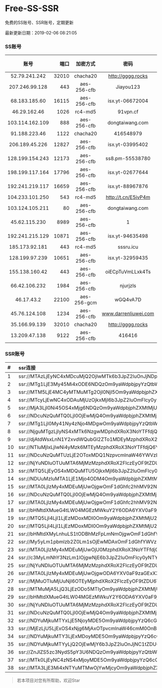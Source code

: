 # Free-SS-SSR

免费的SS账号、SSR账号，定期更新

最新更新日期：2019-02-06 08:21:05 

### SS账号

|账号|端口|加密方式|密码|更新时间|国家|
|:-----:|-----:|:----:|:----:|:----:|:----:|
|52.79.241.242|32010|chacha20|http://gggg.rocks|08:17:18|KR|
|207.246.99.128|443|aes-256-cfb|Jiayou123|08:17:12|US|
|68.183.185.60|16115|aes-256-cfb|isx.yt-06672004|08:17:06|SG|
|46.29.162.46|1026|rc4-md5|91vpn.cf|08:17:14|RU|
|103.114.162.109|888|aes-256-cfb|dongtaiwang.com|08:17:12|US|
|91.188.223.46|1122|chacha20|416548979|08:17:16|RU|
|206.189.45.226|12827|aes-256-cfb|isx.yt-03995402|08:17:06|SG|
|128.199.154.243|12173|aes-256-cfb|ss8.pm-55538780|08:17:06|SG|
|198.199.117.164|17796|aes-256-cfb|isx.yt-02677644|08:17:04|US|
|192.241.219.117|16659|aes-256-cfb|isx.yt-88967876|08:17:04|US|
|104.233.101.250|543|rc4-md5|http://t.cn/E5ivP4m|08:17:14|CA|
|103.124.105.211|80|aes-256-cfb|dongtaiwang.com|08:17:08|US|
|45.62.115.230|8989|aes-256-cfb|1|08:17:12|US|
|192.241.215.129|10871|aes-256-cfb|isx.yt-94635498|08:17:04|US|
|185.173.92.181|443|rc4-md5|sssru.icu|08:17:16|RU|
|128.199.97.239|10651|aes-256-cfb|isx.yt-32959435|08:17:06|SG|
|155.138.160.42|443|aes-256-cfb|oiECpTuVmLLxk4Ts|08:17:14|US|
|66.42.106.232|1984|aes-256-cfb|njurjzls|08:17:13|US|
|46.17.43.2|22100|aes-256-gcm|wGQ4vA7D|08:17:13|RU|
|45.76.124.108|1234|aes-256-cfb|www.darrenliuwei.com|08:17:14|FR|
|35.166.99.139|32010|chacha20|http://gggg.rocks|08:17:14|US|
|13.209.47.138|9122|aes-256-cfb|416416|08:17:13|KR|


### SSR账号

|#|ssr连接|
|:-----|:-----|
|1|ssr://MTAzLjEyNC4xMDcuMjQ2OjIwMTk6b3JpZ2luOnJjNDpwbGFpbjpiRzVqYmk1dmNtYy8_cmVtYXJrcz1VMU5TVkU5UFRGOU9iMlJsT3VTNm11V2txdVdjc09XTXVpQSZncm91cD1WMWRYTGxOVFVsTlVUMDlNTGtOUFRR|
|2|ssr://MTg1LjE3My45Mi4xODE6NDQzOm9yaWdpbjpyYzQtbWQ1OnBsYWluOmMzTnpjblV1YVdOMS8_cmVtYXJrcz1VMU5TVkU5UFRGOU9iMlJsT3VTX2hPZTlsLWFXcnlBJmdyb3VwPVYxZFhMbE5UVWxOVVQwOU1Ma05QVFE|
|3|ssr://MTM5LjE4MC4yMTMuMTg2OjI0NjI5Om9yaWdpbjphZXMtMjU2LWNmYjpwbGFpbjpiMEZ6TW5sMFJUZy8_cmVtYXJrcz1VMU5TVkU5UFRGOU9iMlJsT3VlLWp1V2J2U0EmZ3JvdXA9VjFkWExsTlRVbE5VVDA5TUxrTlBUUQ|
|4|ssr://MTcyLjEwNC4xODAuMjUzOjkxMjI6b3JpZ2luOmFlcy0yNTYtY2ZiOnBsYWluOk5ERTJOREUyLz9yZW1hcmtzPVUxTlNWRTlQVEY5T2IyUmxPdWFXc09XS29PV2RvU0JNYVc1dlpHWG1sYkRtamE3a3VLM2x2NE0mZ3JvdXA9VjFkWExsTlRVbE5VVDA5TUxrTlBUUQ|
|5|ssr://MjA3LjI0Ni45OS4xMjg6NDQzOm9yaWdpbjphZXMtMjU2LWNmYjpwbGFpbjpTbWxoZVc5MU1USXovP3JlbWFya3M9VTFOU1ZFOVBURjlPYjJSbE91ZS1qdVdidlNEbGlxRGxpS25ucG9fbHNMemt1cHJsdDU3bXRKdm1uWW5ubjdaMmRXeDBjdWFWc09hTnJ1UzRyZVdfZ3cmZ3JvdXA9VjFkWExsTlRVbE5VVDA5TUxrTlBUUQ|
|6|ssr://NDcuNzQuMTQ0LjI0OjEwMjQ4Om9yaWdpbjphZXMtMjU2LWNmYjpwbGFpbjpabVJoYW5seWJtWnpaZy8_cmVtYXJrcz1VMU5TVkU5UFRGOU9iMlJsT3VhV3NPV0tvT1dkb1NEcG1MX3BoNHprdXBFJmdyb3VwPVYxZFhMbE5UVWxOVVQwOU1Ma05QVFE|
|7|ssr://MTg1LjI0My41Ny4zNjo4MDgwOm9yaWdpbjpyYzQtbWQ1OnBsYWluOlVFTklVVEpGLz9yZW1hcmtzPVUxTlNWRTlQVEY5T2IyUmxPdVctdC1XYnZTQSZncm91cD1WMWRYTGxOVFVsTlVUMDlNTGtOUFRR|
|8|ssr://NjguMTgzLjIyNS4xMTk6NzgwMDphdXRoX3NoYTFfdjQ6cmM0LW1kNS02OnBsYWluOmQySm5NVEl6TkRVMi8_b2Jmc3BhcmFtPTVMdVk2TFM1VTFOUzVvNm82STJRT25RdVkyNHZSVFZwZGxBMGJRJnByb3RvcGFyYW09ZEM1dFpTOVRVMUpUVlVJJnJlbWFya3M9VTFOU1ZFOVBURjlPYjJSbE91ZS1qdVdidlNBJmdyb3VwPVYxZFhMbE5UVWxOVVQwOU1Ma05QVFE|
|9|ssr://djAtdWsxLnN1Y2xvdWQubGl2ZTo1MDEyMzphdXRoX2FlczEyOF9zaGExOmFlcy0yNTYtY2ZiOnBsYWluOlUzVmpiRzkxWkM1amJIVmkvP29iZnNwYXJhbT1ZalEwTUdJMExtMXBZM0p2YzI5bWRDNWpiMjAmcHJvdG9wYXJhbT1ORHB6ZFdOc2IzVmtMbkJ5YncmcmVtYXJrcz1VMU5TVkU5UFRGOU9iMlJsT3VpTHNlV2J2U0EmZ3JvdXA9VjFkWExsTlRVbE5VVDA5TUxrTlBUUQ|
|10|ssr://NTIuMjIxLjIwNi4yMzk6MTEyMzphdXRoX3NoYTFfdjQ6YWVzLTI1Ni1jZmI6aHR0cF9zaW1wbGU6TVRFeU16RXhNak0vP3JlbWFya3M9VTFOU1ZFOVBURjlPYjJSbE91ZS1qdVdidlNEbGpZN25tNXZwb2JfbHQ1N29wYl9wbTRYbG03N2x1SUxrdXBycHFhenBnSW9vUVcxaGVtOXVLZVdGck9XUHVPYVZzT2FOcnVTNHJlV19ndyZncm91cD1WMWRYTGxOVFVsTlVUMDlNTGtOUFRR|
|11|ssr://NDcuNzQuMTUzLjE2OToxMDQ1NzpvcmlnaW46YWVzLTI1Ni1jZmI6cGxhaW46WkdwcGQyaG5iR0poYzJSbWFBLz9yZW1hcmtzPVUxTlNWRTlQVEY5T2IyUmxPdWFXc09XS29PV2RvU0RwbUxfcGg0emt1cEUmZ3JvdXA9VjFkWExsTlRVbE5VVDA5TUxrTlBUUQ|
|12|ssr://NjYuNDIuOTUuMTA6MjMzMzphdXRoX2FlczEyOF9tZDU6YWVzLTEyOC1jdHI6cGxhaW46WVhOaGMyRnpNVEV5TVRFeS8_cmVtYXJrcz1VMU5TVkU5UFRGOU9iMlJsT3VlLWp1V2J2U0RsaXFEbGlLbm5wb19sc0x6a3Vwcmx0NTdsbktQbGpZN3BoNUhsanJfbWxxX21pWmpsaFl2cG9iX2x1SUpRWVdOWFpYTjA2WUNhNUwtaDVZV3M1WS00Jmdyb3VwPVYxZFhMbE5UVWxOVVQwOU1Ma05QVFE|
|13|ssr://MTQ5LjEyOS4xMDQuMTU5OjkxMjI6b3JpZ2luOmFlcy0yNTYtY2ZiOnBsYWluOk5ERTJOREUyLz9vYmZzcGFyYW09NUx1WTZMUzVVMU5TNW82bzZJMlFPblF1WTI0dlJUVnBkbEEwYlEmcHJvdG9wYXJhbT1kQzV0WlM5VFUxSlRWVUkmcmVtYXJrcz1VMU5TVkU5UFRGOU9iMlJsT3VlLWp1V2J2U0EmZ3JvdXA9VjFkWExsTlRVbE5VVDA5TUxrTlBUUQ|
|14|ssr://NDUuMzIuMTA1LjE1Mjo4ODM4Om9yaWdpbjphZXMtMjU2LWNmYjpwbGFpbjpZemszWm1ObE1EUTQvP3JlbWFya3M9VTFOU1ZFOVBURjlPYjJSbE91YVdzT1dLb09XZG9TQkRhRzl2Y0dIbWxiRG1qYTdrdUszbHY0TSZncm91cD1WMWRYTGxOVFVsTlVUMDlNTGtOUFRR|
|15|ssr://MTA0LjIzMy4xMDEuMjUwOjgwOmF1dGhfc2hhMV92NDpyYzQtbWQ1Omh0dHBfc2ltcGxlOmRDNXRaUzlUVTFKVFZVSS8_b2Jmc3BhcmFtPU1URGxoWU14ZE9henFPV0dqRHBvZEhSd09pOHZkQzVqYmk5Rk5XbDJVRFJ0JnByb3RvcGFyYW09ZEM1dFpTOVRVMUpUVlVJJnJlbWFya3M9VTFOU1ZFOVBURjlPYjJSbE91V01sLWUtanVXY3NPV011aUEmZ3JvdXA9VjFkWExsTlRVbE5VVDA5TUxrTlBUUQ|
|16|ssr://NDcuNzQuMTQ0LjI0OjEwMjQ4Om9yaWdpbjphZXMtMjU2LWNmYjpwbGFpbjpabVJoYW5seWJtWnpaZy8_cmVtYXJrcz1VMU5TVkU5UFRGOU9iMlJsT3VhV3NPV0tvT1dkb1NEcG1MX3BoNHprdXBFJmdyb3VwPVYxZFhMbE5UVWxOVVQwOU1Ma05QVFE|
|17|ssr://MTA0LjIzMy4xMDEuMjUwOjgwOmF1dGhfc2hhMV92NDpyYzQtbWQ1Omh0dHBfc2ltcGxlOmRDNXRaUzlUVTFKVFZVSS8_b2Jmc3BhcmFtPTVMdVk2TFM1VTFOUzVvNm82STJRT25RdVkyNHZSVFZwZGxBMGJRJnByb3RvcGFyYW09ZEM1dFpTOVRVMUpUVlVJJnJlbWFya3M9VTFOU1ZFOVBURjlPYjJSbE91V01sLWUtanVXY3NPV011aUEmZ3JvdXA9VjFkWExsTlRVbE5VVDA5TUxrTlBUUQ|
|18|ssr://bHMtdXMueG4tLW04MGEzMWkuY2Y6ODA6YXV0aF9jaGFpbl9hOm5vbmU6aHR0cF9wb3N0OlkzUmpaMlozWDJaeVpXVmZNV0ZpWkdRNVpUUS8_cmVtYXJrcz1VMU5TVkU5UFRGOU9iMlJsT3VlLWp1V2J2U0Rsalk3bm01dnBvYl9sdDU3b3BiX3BtNFhsbTc3bHVJTGt1cHJwcWF6cGdJb29RVzFoZW05dUtlV0ZyT1dQdU9hVnNPYU5ydVM0cmVXX2d3Jmdyb3VwPVYxZFhMbE5UVWxOVVQwOU1Ma05QVFE|
|19|ssr://MTQ5LjI4LjI1LjEzMDoxMDI0Om9yaWdpbjphZXMtMjU2LWNmYjpwbGFpbjpZbUZ1Ym1scWFYVnFhWFZpZFRnNC8_cmVtYXJrcz1VMU5TVkU5UFRGOU9iMlJsT3VlLWp1V2J2U0EmZ3JvdXA9VjFkWExsTlRVbE5VVDA5TUxrTlBUUQ|
|20|ssr://MTQ5LjI4LjI1LjEzMDoxMDI0Om9yaWdpbjphZXMtMjU2LWNmYjpwbGFpbjpZbUZ1Ym1scWFYVnFhWFZpZFRnNC8_cmVtYXJrcz1VMU5TVkU5UFRGOU9iMlJsT3VlLWp1V2J2U0EmZ3JvdXA9VjFkWExsTlRVbE5VVDA5TUxrTlBUUQ|
|21|ssr://bHMtdXMyLnhuLS1tODBhMzFpLmNmOjgwOmF1dGhfY2hhaW5fYTpub25lOmh0dHBfcG9zdDpZM1JqWjJaM1gyWnlaV1ZmWmpObU9EUXdaREkvP29iZnNwYXJhbT1iSE10ZFhNeUxuaHVMUzF0T0RCaE16RnBMbU5tJnJlbWFya3M9VTFOU1ZFOVBURjlPYjJSbE91ZS1qdVdidlNEa3Y0VGxpNUxsaG9qbHQ1N21zNkxuaWJubGhiQkJiV0Y2YjI3bWxiRG1qYTdrdUszbHY0TSZncm91cD1WMWRYTGxOVFVsTlVUMDlNTGtOUFRR|
|22|ssr://My5yLm1pbmlzb2Z0Lm1sOjEwMDAxOmF1dGhfYWVzMTI4X21kNTpyYzQtbWQ1LTY6aHR0cF9zaW1wbGU6YkdScU5URXovP29iZnNwYXJhbT1kWEJrWVhSbExtMXBZM0p2YzI5bWRDNWpiMjAmcmVtYXJrcz1VMU5TVkU5UFRGOU9iMlJsT3VXY24taUFzLVdGdGlBJmdyb3VwPVYxZFhMbE5UVWxOVVQwOU1Ma05QVFE|
|23|ssr://MTA0LjIzMy4xMDEuMjUwOjU0MzphdXRoX3NoYTFfdjQ6cmM0LW1kNTpodHRwX3NpbXBsZTphSFIwY0RvdkwzUXVZMjR2UlRWcGRsQTBiUS8_b2Jmc3BhcmFtPTVMdVk2TFM1VTFOUzVvNm82STJRT25RdVkyNHZSVFZwZGxBMGJRJnByb3RvcGFyYW09ZEM1dFpTOVRVMUpUVlVJJnJlbWFya3M9VTFOU1ZFOVBURjlPYjJSbE91V01sLWUtanVXY3NPV011aUEmZ3JvdXA9VjFkWExsTlRVbE5VVDA5TUxrTlBUUQ|
|24|ssr://c3MyLmNhY3NzLm1lOjgwNjE6b3JpZ2luOmFlcy0yNTYtY2ZiOnBsYWluOk5EQTFOREF3T1RreU1BLz9yZW1hcmtzPVUxTlNWRTlQVEY5T2IyUmxPdVNfaE9lOWwtYVdyeUEmZ3JvdXA9VjFkWExsTlRVbE5VVDA5TUxrTlBUUQ|
|25|ssr://NjYuNDIuOTUuMTA6MjMzMzphdXRoX2FlczEyOF9tZDU6YWVzLTEyOC1jdHI6cGxhaW46WVhOaGMyRnpNVEV5TVRFeS8_cmVtYXJrcz1VMU5TVkU5UFRGOU9iMlJsT3VlLWp1V2J2U0RsaXFEbGlLbm5wb19sc0x6a3Vwcmx0NTdsbktQbGpZN3BoNUhsanJfbWxxX21pWmpsaFl2cG9iX2x1SUpRWVdOWFpYTjA2WUNhNUwtaDVZV3M1WS00Jmdyb3VwPVYxZFhMbE5UVWxOVVQwOU1Ma05QVFE|
|26|ssr://MTA0LjIzMy4xMDEuMjUwOjgwODA6YXV0aF9zaGExX3Y0OnJjNC1tZDU6aHR0cF9zaW1wbGU6YUhSMGNEb3ZMM1F1WTI0dlJXaGtiVlI0WlEvP29iZnNwYXJhbT1NVERsaFlNeGRPYXpxT1dHakRwb2RIUndPaTh2ZEM1amJpOUZOV2wyVURSdCZwcm90b3BhcmFtPWRDNXRaUzlUVTFKVFZVSSZyZW1hcmtzPVUxTlNWRTlQVEY5T2IyUmxPdVdNbC1lLWp1V2NzT1dNdWlBJmdyb3VwPVYxZFhMbE5UVWxOVVQwOU1Ma05QVFE|
|27|ssr://MjMuOTIuMjUuNjI6OTEyMjphdXRoX2FlczEyOF9tZDU6YWVzLTEyOC1jdHI6aHR0cF9zaW1wbGU6TkRFMk5ERTIvP3JlbWFya3M9VTFOU1ZFOVBURjlPYjJSbE91ZS1qdVdidlNEbWxyRG1zNzNvcGJfbHQ1NU1hVzV2WkdYbGhhemxqN2cmZ3JvdXA9VjFkWExsTlRVbE5VVDA5TUxrTlBUUQ|
|28|ssr://MTMuMjA5LjQ3LjEzODo5MTIyOm9yaWdpbjphZXMtMjU2LWNmYjpwbGFpbjpOREUyTkRFMi8_cmVtYXJrcz1VMU5TVkU5UFRGOU9iMlJsT3VlLWp1V2J2U0JCYldGNmIyN21sYkRtamE3a3VLM2x2NE0mZ3JvdXA9VjFkWExsTlRVbE5VVDA5TUxrTlBUUQ|
|29|ssr://bHMtdXMueG4tLW04MGEzMWkuY2Y6ODA6YXV0aF9jaGFpbl9hOm5vbmU6aHR0cF9wb3N0OlkzUmpaMlozWDJaeVpXVmZNV0ZpWkdRNVpUUS8_cmVtYXJrcz1VMU5TVkU5UFRGOU9iMlJsT3VlLWp1V2J2U0Rsalk3bm01dnBvYl9sdDU3b3BiX3BtNFhsbTc3bHVJTGt1cHJwcWF6cGdJb29RVzFoZW05dUtlV0ZyT1dQdU9hVnNPYU5ydVM0cmVXX2d3Jmdyb3VwPVYxZFhMbE5UVWxOVVQwOU1Ma05QVFE|
|30|ssr://NjYuNDIuOTUuMTA6MjMzMzphdXRoX2FlczEyOF9tZDU6YWVzLTEyOC1jdHI6cGxhaW46WVhOaGMyRnpNVEV5TVRFeS8_cmVtYXJrcz1VMU5TVkU5UFRGOU9iMlJsT3VlLWp1V2J2U0RsaXFEbGlLbm5wb19sc0x6a3Vwcmx0NTdsbktQbGpZN3BoNUhsanJfbWxxX21pWmpsaFl2cG9iX2x1SUpRWVdOWFpYTjA2WUNhNUwtaDVZV3M1WS00Jmdyb3VwPVYxZFhMbE5UVWxOVVQwOU1Ma05QVFE|
|31|ssr://NDcuNzQuMTQ0LjI0OjEwMjQ4Om9yaWdpbjphZXMtMjU2LWNmYjpwbGFpbjpabVJoYW5seWJtWnpaZy8_cmVtYXJrcz1VMU5TVkU5UFRGOU9iMlJsT3VhV3NPV0tvT1dkb1NEcG1MX3BoNHprdXBFJmdyb3VwPVYxZFhMbE5UVWxOVVQwOU1Ma05QVFE|
|32|ssr://NDYuMjkuMTYxLjE5NjoyMDE5Om9yaWdpbjpyYzQ6cGxhaW46Ykc1amJpNXZjbWMvP3JlbWFya3M9VTFOU1ZFOVBURjlPYjJSbE91U19oT2U5bC1hV3J5QSZncm91cD1WMWRYTGxOVFVsTlVUMDlNTGtOUFRR|
|33|ssr://MjEzLjU5LjExOS4xNjg6MjAxOTpvcmlnaW46cmM0OnBsYWluOmJHNWpiaTV2Y21jLz9yZW1hcmtzPVUxTlNWRTlQVEY5T2IyUmxPdVNfaE9lOWwtYVdyeUEmZ3JvdXA9VjFkWExsTlRVbE5VVDA5TUxrTlBUUQ|
|34|ssr://NDYuMjkuMTY3LjExMDoyMDE5Om9yaWdpbjpyYzQ6cGxhaW46Ykc1amJpNXZjbWMvP3JlbWFya3M9VTFOU1ZFOVBURjlPYjJSbE91U19oT2U5bC1hV3J5QSZncm91cD1WMWRYTGxOVFVsTlVUMDlNTGtOUFRR|
|35|ssr://NDYuMjkuMTYyLjQ2OjEwMjY6b3JpZ2luOnJjNC1tZDU6cGxhaW46T1RGMmNHNHVZMlkvP3JlbWFya3M9VTFOU1ZFOVBURjlPYjJSbE91U19oT2U5bC1hV3J5QSZncm91cD1WMWRYTGxOVFVsTlVUMDlNTGtOUFRR|
|36|ssr://ZnJlZS5zc3NydS5pY3U6NDQzOm9yaWdpbjpyYzQtbWQ1Omh0dHBfc2ltcGxlOmMzTnpjblV1YVdOMS8_cmVtYXJrcz1VMU5TVkU5UFRGOU9iMlJsT3VTX2hPZTlsLWFXcnlBJmdyb3VwPVYxZFhMbE5UVWxOVVQwOU1Ma05QVFE|
|37|ssr://MTk0LjEyNC4zNS4xMjoyMDE5Om9yaWdpbjpyYzQ6cGxhaW46Ykc1amJpNXZjbWMvP3JlbWFya3M9VTFOU1ZFOVBURjlPYjJSbE91ZVJudVdqcXlBJmdyb3VwPVYxZFhMbE5UVWxOVVQwOU1Ma05QVFE|
|38|ssr://MTA3LjE3Mi4xNTYuMTMwOjYwMjcyOm9yaWdpbjphZXMtMjU2LWNmYjpwbGFpbjpjM1Z3WlhKemMzSXVibVYwLz9yZW1hcmtzPVUxTlNWRTlQVEY5T2IyUmxPdVdNbC1lLWp1V2NzT1dNdWlBJmdyb3VwPVYxZFhMbE5UVWxOVVQwOU1Ma05QVFE|


> 若本项目对您有所帮助，欢迎Star
